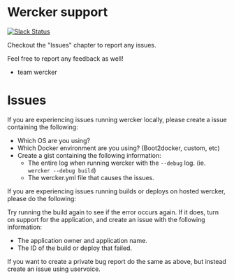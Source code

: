 Wercker support
===============

[![Slack Status](http://werckerpublicslack.herokuapp.com/badge.svg)](http://slack.wercker.com)

Checkout the "Issues" chapter to report any issues.

Feel free to report any feedback as well!

- team wercker

Issues
======

If you are experiencing issues running wercker locally, please create a issue
containing the following:

- Which OS are you using?
- Which Docker environment are you using? (Boot2docker, custom, etc)
- Create a gist containing the following information:
  - The entire log when running wercker with the `--debug` log. (ie. `wercker --debug build`)
  - The wercker.yml file that causes the issues.

If you are experiencing issues running builds or deploys on hosted wercker,
please do the following:

Try running the build again to see if the error occurs again. If it does, turn
on support for the application, and create an issue with the following
information:

- The application owner and application name.
- The ID of the build or deploy that failed.

If you want to create a private bug report do the same as above, but instead
create an issue using uservoice.
